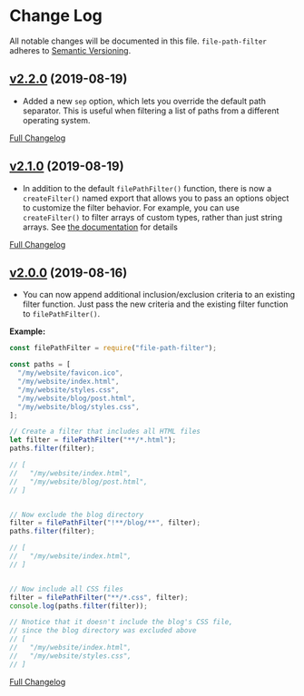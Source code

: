 Change Log
=======================================
All notable changes will be documented in this file. `file-path-filter` adheres to [Semantic Versioning](http://semver.org/).


[v2.2.0](https://github.com/JS-DevTools/file-path-filter/tree/v2.2.0) (2019-08-19)
----------------------------------------------------------------------------------------------

- Added a new `sep` option, which lets you override the default path separator. This is useful when filtering a list of paths from a different operating system.

[Full Changelog](https://github.com/JS-DevTools/file-path-filter/compare/v2.1.0...v2.2.0)



[v2.1.0](https://github.com/JS-DevTools/file-path-filter/tree/v2.1.0) (2019-08-19)
----------------------------------------------------------------------------------------------

- In addition to the default `filePathFilter()` function, there is now a `createFilter()` named export that allows you to pass an options object to customize the filter behavior. For example, you can use `createFilter()` to filter arrays of custom types, rather than just string arrays. See [the documentation](README.md#createfilteroptions-criteria) for details

[Full Changelog](https://github.com/JS-DevTools/file-path-filter/compare/v2.0.1...v2.1.0)



[v2.0.0](https://github.com/JS-DevTools/file-path-filter/tree/v2.0.0) (2019-08-16)
----------------------------------------------------------------------------------------------

- You can now append additional inclusion/exclusion criteria to an existing filter function. Just pass the new criteria and the existing filter function to `filePathFilter()`.

**Example:**

```javascript
const filePathFilter = require("file-path-filter");

const paths = [
  "/my/website/favicon.ico",
  "/my/website/index.html",
  "/my/website/styles.css",
  "/my/website/blog/post.html",
  "/my/website/blog/styles.css",
];

// Create a filter that includes all HTML files
let filter = filePathFilter("**/*.html");
paths.filter(filter);

// [
//   "/my/website/index.html",
//   "/my/website/blog/post.html",
// ]


// Now exclude the blog directory
filter = filePathFilter("!**/blog/**", filter);
paths.filter(filter);

// [
//   "/my/website/index.html",
// ]


// Now include all CSS files
filter = filePathFilter("**/*.css", filter);
console.log(paths.filter(filter));

// Nnotice that it doesn't include the blog's CSS file,
// since the blog directory was excluded above
// [
//   "/my/website/index.html",
//   "/my/website/styles.css",
// ]
```

[Full Changelog](https://github.com/JS-DevTools/file-path-filter/compare/v1.0.3...v2.0.0)
